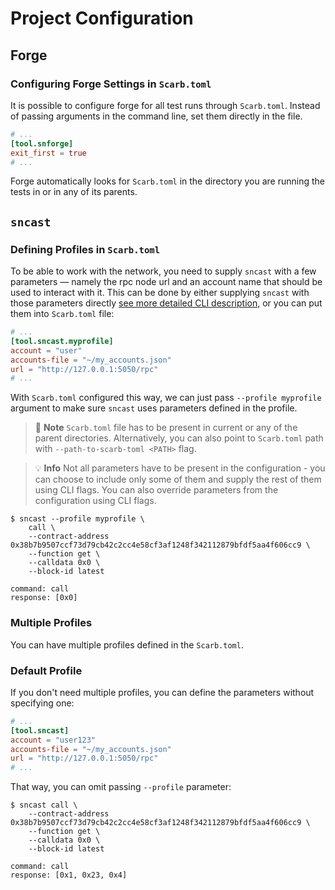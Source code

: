 # Project Configuration

## Forge

### Configuring Forge Settings in `Scarb.toml`

It is possible to configure forge for all test runs through `Scarb.toml`.
Instead of passing arguments in the command line, set them directly in the file.

```toml
# ...
[tool.snforge]
exit_first = true
# ...
```

Forge automatically looks for `Scarb.toml` in the directory you are running the tests in or in any of its parents.

## `sncast`

### Defining Profiles in `Scarb.toml`

To be able to work with the network, you need to supply `sncast` with a few parameters —
namely the rpc node url and an account name that should be used to interact with it.
This can be done
by either supplying `sncast` with those parameters directly [see more detailed CLI description,](../appendix/sncast.md)
or you can put them into `Scarb.toml` file:

```toml
# ...
[tool.sncast.myprofile]
account = "user"
accounts-file = "~/my_accounts.json"
url = "http://127.0.0.1:5050/rpc"
# ...
```

With `Scarb.toml` configured this way, we can just pass `--profile myprofile` argument to make sure `sncast` uses parameters
defined in the profile.

> 📝 **Note**
> `Scarb.toml` file has to be present in current or any of the parent directories.
> Alternatively, you can also point to `Scarb.toml` path with `--path-to-scarb-toml <PATH>` flag.

> 💡 **Info**
> Not all parameters have to be present in the configuration - you can choose to include only some of them and supply
> the rest of them using CLI flags. You can also override parameters from the configuration using CLI flags.

```shell
$ sncast --profile myprofile \
    call \
    --contract-address 0x38b7b9507ccf73d79cb42c2cc4e58cf3af1248f342112879bfdf5aa4f606cc9 \
    --function get \
    --calldata 0x0 \
    --block-id latest

command: call
response: [0x0]
```

### Multiple Profiles

You can have multiple profiles defined in the `Scarb.toml`.

### Default Profile

If you don't need multiple profiles, you can define the parameters without specifying one:

```toml
# ...
[tool.sncast]
account = "user123"
accounts-file = "~/my_accounts.json"
url = "http://127.0.0.1:5050/rpc"
# ...
```

That way, you can omit passing `--profile` parameter:

```shell
$ sncast call \
    --contract-address 0x38b7b9507ccf73d79cb42c2cc4e58cf3af1248f342112879bfdf5aa4f606cc9 \
    --function get \
    --calldata 0x0 \
    --block-id latest

command: call
response: [0x1, 0x23, 0x4]
```
